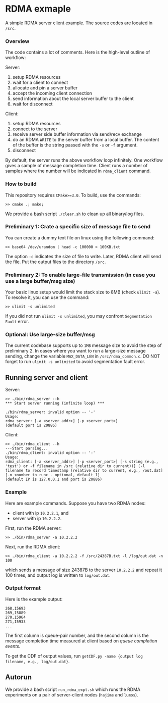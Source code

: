 # RDMA exmaple

A simple RDMA server client example. The source codes are located in `/src`.

### Overview
The code contains a lot of comments. Here is the high-level outline of workflow: 

Server: 
  1. setup RDMA resources 
  2. wait for a client to connect 
  3. allocate and pin a server buffer
  4. accept the incoming client connection 
  5. send information about the local server buffer to the client 
  6. wait for disconnect

Client: 
  1. setup RDMA resources   
  2. connect to the server 
  3. receive server side buffer information via send/recv exchange 
  4. do an RDMA `WRITE` to the server buffer from a local buffer. The content of the buffer is the string passed with the `-s` or `-f` argument. 
  5. disconnect 

By default, the server runs the above workflow loop infinitely. 
One workflow gives a sample of message completion time. 
Client runs a number of samples where the number will be indicated in `rdma_client` command.


### How to build
This repository requires `CMake>=3.0`. To build, use the commands:
```shell
>> cmake .; make;
``` 
We provide a bash script `./clear.sh` to clean up all binary/log files.


### Preliminary 1: Crate a specific size of message file to send
You can create a dummy text file on linux using the following command:
```shell
>> base64 /dev/urandom | head -c 100000 > 100KB.txt
```
The option `-c` indicates the size of file to write. Later, RDMA client will send the file. 
Put the output files to the directory `/src`.


### Preliminary 2: To enable large-file transmission (in case you use a large buffer/msg size)
Your basic linux setup would limit the stack size to 8MB (check `ulimit -a`). To resolve it, you can use the command:
```shell
>> ulimit -s unlimited
```
If you did not run `ulimit -s unlimited`, you may confront `Segmentation Fault` error. 


### Optional: Use large-size buffer/msg
The current codebase supports up to `1MB` message size to avoid the step of preliminary 2.
In cases where you want to run a large-size message sending, change the variable `MAX_DATA_LEN` in `/src/rdma_common.c`.
DO NOT forget to run `ulimit -s unlimited` to avoid segmentation fault error.


## Running server and client
Server:
```shell
>> ./bin/rdma_server --h
*** Start server running (infinite loop) ***

./bin/rdma_server: invalid option -- '-'
Usage:
rdma_server: [-a <server_addr>] [-p <server_port>]
(default port is 20886)
```

Client:
```shell
>> ./bin/rdma_client --h
---Start parsing...
./bin/rdma_client: invalid option -- '-'
Usage:
rdma_client: [-a <server_addr>] [-p <server_port>] [-s string (e.g., 'test') or -f filename in /src (relative dir to current))] [-l filename to record timestamp (relative dir to current, e.g., /out.dat] [-n <number to run> - optional, default 1]
(default IP is 127.0.0.1 and port is 20886)
```


### Example

Here are example commands. Suppose you have two RDMA nodes:
* client with ip `10.2.2.1`, and
* server with ip `10.2.2.2`.

First, run the RDMA server:
```shell
>> ./bin/rdma_server -a 10.2.2.2
```

Next, run the RDMA client:
```shell
>> ./bin/rdma_client -a 10.2.2.2 -f /src/24387B.txt -l /log/out.dat -n 100
```
which sends a message of size 24387B to the server `10.2.2.2` and repeat it 100 times, and output log is written to `log/out.dat`.


### Output format
Here is the example output:
```shell
268,15693
269,15889
270,15964
271,15933
...
```
The first column is queue-pair number, and the second column is the message completion time measured at client based on _queue completion events_.

To get the CDF of output values, run `getCDF.py -name {output log filename, e.g., log/out.dat}`. 


## Autorun
We provide a bash script `run_rdma_expt.sh` which runs the RDMA experiments on a pair of server-client nodes (`hajime` and `lumos`).
